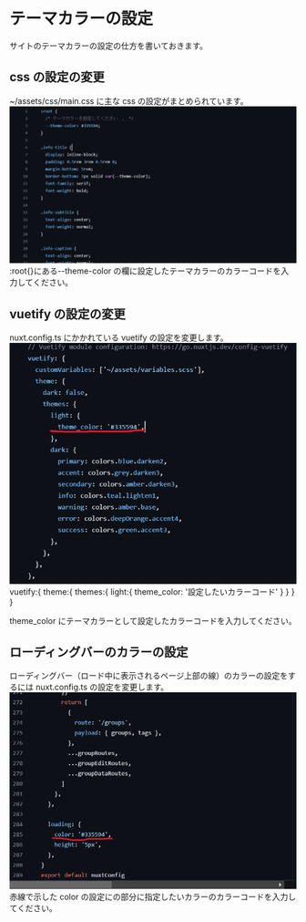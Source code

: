 # テーマカラーの設定

サイトのテーマカラーの設定の仕方を書いておきます。

## css の設定の変更

~/assets/css/main.css に主な css の設定がまとめられています。
![画像](images/main-css.png)
:root{}にある--theme-color の欄に設定したテーマカラーのカラーコードを入力してください。

## vuetify の設定の変更

nuxt.config.ts にかかれている vuetify の設定を変更します。
![画像](images/vuetify-setting-theme-color.png)
vuetify:{
theme:{
themes:{
light:{
theme_color: '設定したいカラーコード'
}
}
}
}

theme_color にテーマカラーとして設定したカラーコードを入力してください。

## ローディングバーのカラーの設定

ローディングバー（ロード中に表示されるページ上部の線）のカラーの設定をするには nuxt.config.ts の設定を変更します。
![画像](images/loading-bar.png)
赤線で示した color の設定にの部分に指定したいカラーのカラーコードを入力してください。
